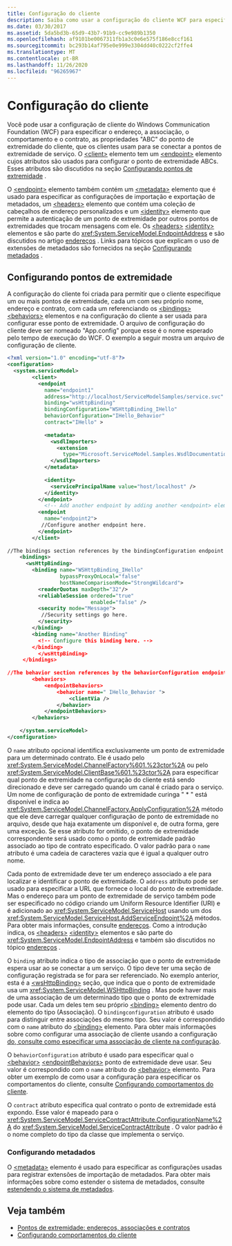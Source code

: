 ```yaml
---
title: Configuração do cliente
description: Saiba como usar a configuração do cliente WCF para especificar o endereço, a associação, o comportamento e o contrato de um ponto de extremidade, que é usado para se conectar a um serviço.
ms.date: 03/30/2017
ms.assetid: 5da5bd3b-65d9-43b7-91b9-cc9e989b1350
ms.openlocfilehash: af9101be0067311fb1a3c0e6e575f186e8ccf161
ms.sourcegitcommit: bc293b14af795e0e999e3304dd40c0222cf2ffe4
ms.translationtype: MT
ms.contentlocale: pt-BR
ms.lasthandoff: 11/26/2020
ms.locfileid: "96265967"
---
```

# <a name="client-configuration"></a>Configuração do cliente

Você pode usar a configuração de cliente do Windows Communication Foundation (WCF) para especificar o endereço, a associação, o comportamento e o contrato, as propriedades "ABC" do ponto de extremidade do cliente, que os clientes usam para se conectar a pontos de extremidade de serviço. O [\<client>](../../configure-apps/file-schema/wcf/client.md) elemento tem um [\<endpoint>](../../configure-apps/file-schema/wcf/endpoint-of-client.md) elemento cujos atributos são usados para configurar o ponto de extremidade ABCs. Esses atributos são discutidos na seção [Configurando pontos de extremidade](#configuring-endpoints) .  
  
 O [\<endpoint>](../../configure-apps/file-schema/wcf/endpoint-of-client.md) elemento também contém um [\<metadata>](../../configure-apps/file-schema/wcf/metadata.md) elemento que é usado para especificar as configurações de importação e exportação de metadados, um [\<headers>](../../configure-apps/file-schema/wcf/headers.md) elemento que contém uma coleção de cabeçalhos de endereço personalizados e um [\<identity>](../../configure-apps/file-schema/wcf/identity.md) elemento que permite a autenticação de um ponto de extremidade por outros pontos de extremidades que trocam mensagens com ele. Os [\<headers>](../../configure-apps/file-schema/wcf/headers.md) [\<identity>](../../configure-apps/file-schema/wcf/identity.md) elementos e são parte do <xref:System.ServiceModel.EndpointAddress> e são discutidos no artigo [endereços](endpoint-addresses.md) . Links para tópicos que explicam o uso de extensões de metadados são fornecidos na seção [Configurando metadados](#configuring-metadata) .  
  
## <a name="configuring-endpoints"></a>Configurando pontos de extremidade  

 A configuração do cliente foi criada para permitir que o cliente especifique um ou mais pontos de extremidade, cada um com seu próprio nome, endereço e contrato, com cada um referenciando os [\<bindings>](../../configure-apps/file-schema/wcf/bindings.md) [\<behaviors>](../../configure-apps/file-schema/wcf/behaviors.md) elementos e na configuração do cliente a ser usada para configurar esse ponto de extremidade. O arquivo de configuração do cliente deve ser nomeado "App.config" porque esse é o nome esperado pelo tempo de execução do WCF. O exemplo a seguir mostra um arquivo de configuração de cliente.  
  
```xml  
<?xml version="1.0" encoding="utf-8"?>  
<configuration>  
  <system.serviceModel>  
        <client>  
          <endpoint  
            name="endpoint1"  
            address="http://localhost/ServiceModelSamples/service.svc"  
            binding="wsHttpBinding"  
            bindingConfiguration="WSHttpBinding_IHello"  
            behaviorConfiguration="IHello_Behavior"  
            contract="IHello" >  
  
            <metadata>  
              <wsdlImporters>  
                <extension  
                  type="Microsoft.ServiceModel.Samples.WsdlDocumentationImporter, WsdlDocumentation"/>  
              </wsdlImporters>  
            </metadata>  
  
            <identity>  
              <servicePrincipalName value="host/localhost" />  
            </identity>  
          </endpoint>  
            <!-- Add another endpoint by adding another <endpoint> element. -->
          <endpoint  
            name="endpoint2">  
           //Configure another endpoint here.  
          </endpoint>  
        </client>  
  
//The bindings section references by the bindingConfiguration endpoint attribute.  
    <bindings>  
      <wsHttpBinding>  
        <binding name="WSHttpBinding_IHello"
                 bypassProxyOnLocal="false"
                 hostNameComparisonMode="StrongWildcard">  
          <readerQuotas maxDepth="32"/>  
          <reliableSession ordered="true"
                           enabled="false" />  
          <security mode="Message">  
           //Security settings go here.  
          </security>  
        </binding>  
        <binding name="Another Binding"  
          <!-- Configure this binding here. -->  
        </binding>  
          </wsHttpBinding>  
     </bindings>  
  
//The behavior section references by the behaviorConfiguration endpoint attribute.  
        <behaviors>  
            <endpointBehaviors>  
                <behavior name=" IHello_Behavior ">  
                    <clientVia />  
                </behavior>  
            </endpointBehaviors>  
        </behaviors>  
  
    </system.serviceModel>  
</configuration>  
```  
  
 O `name` atributo opcional identifica exclusivamente um ponto de extremidade para um determinado contrato. Ele é usado pelo <xref:System.ServiceModel.ChannelFactory%601.%23ctor%2A> ou pelo <xref:System.ServiceModel.ClientBase%601.%23ctor%2A> para especificar qual ponto de extremidade na configuração do cliente está sendo direcionado e deve ser carregado quando um canal é criado para o serviço. Um nome de configuração de ponto de extremidade curinga " \* " está disponível e indica ao <xref:System.ServiceModel.ChannelFactory.ApplyConfiguration%2A> método que ele deve carregar qualquer configuração de ponto de extremidade no arquivo, desde que haja exatamente um disponível e, de outra forma, gere uma exceção. Se esse atributo for omitido, o ponto de extremidade correspondente será usado como o ponto de extremidade padrão associado ao tipo de contrato especificado. O valor padrão para o `name` atributo é uma cadeia de caracteres vazia que é igual a qualquer outro nome.  
  
 Cada ponto de extremidade deve ter um endereço associado a ele para localizar e identificar o ponto de extremidade. O `address` atributo pode ser usado para especificar a URL que fornece o local do ponto de extremidade. Mas o endereço para um ponto de extremidade de serviço também pode ser especificado no código criando um Uniform Resource Identifier (URI) e é adicionado ao <xref:System.ServiceModel.ServiceHost> usando um dos <xref:System.ServiceModel.ServiceHost.AddServiceEndpoint%2A> métodos. Para obter mais informações, consulte [endereços](endpoint-addresses.md). Como a introdução indica, os [\<headers>](../../configure-apps/file-schema/wcf/headers.md) [\<identity>](../../configure-apps/file-schema/wcf/identity.md) elementos e são parte do <xref:System.ServiceModel.EndpointAddress> e também são discutidos no tópico [endereços](endpoint-addresses.md) .  
  
 O `binding` atributo indica o tipo de associação que o ponto de extremidade espera usar ao se conectar a um serviço. O tipo deve ter uma seção de configuração registrada se for para ser referenciado. No exemplo anterior, esta é a [\<wsHttpBinding>](../../configure-apps/file-schema/wcf/wshttpbinding.md) seção, que indica que o ponto de extremidade usa um <xref:System.ServiceModel.WSHttpBinding> . Mas pode haver mais de uma associação de um determinado tipo que o ponto de extremidade pode usar. Cada um deles tem seu próprio [\<binding>](../../configure-apps/file-schema/wcf/bindings.md) elemento dentro do elemento do tipo (Associação). O `bindingconfiguration` atributo é usado para distinguir entre associações do mesmo tipo. Seu valor é correspondido com o `name` atributo do [\<binding>](../../configure-apps/file-schema/wcf/bindings.md) elemento. Para obter mais informações sobre como configurar uma associação de cliente usando a configuração [do, consulte como especificar uma associação de cliente na configuração](../how-to-specify-a-client-binding-in-configuration.md).  
  
 O `behaviorConfiguration` atributo é usado para especificar qual o [\<behavior>](../../configure-apps/file-schema/wcf/behavior-of-endpointbehaviors.md) [\<endpointBehaviors>](../../configure-apps/file-schema/wcf/endpointbehaviors.md) ponto de extremidade deve usar. Seu valor é correspondido com o `name` atributo do [\<behavior>](../../configure-apps/file-schema/wcf/behavior-of-endpointbehaviors.md) elemento. Para obter um exemplo de como usar a configuração para especificar os comportamentos do cliente, consulte [Configurando comportamentos do cliente](../configuring-client-behaviors.md).  
  
 O `contract` atributo especifica qual contrato o ponto de extremidade está expondo. Esse valor é mapeado para o <xref:System.ServiceModel.ServiceContractAttribute.ConfigurationName%2A> do <xref:System.ServiceModel.ServiceContractAttribute> . O valor padrão é o nome completo do tipo da classe que implementa o serviço.  
  
### <a name="configuring-metadata"></a>Configurando metadados  

 O [\<metadata>](../../configure-apps/file-schema/wcf/metadata.md) elemento é usado para especificar as configurações usadas para registrar extensões de importação de metadados. Para obter mais informações sobre como estender o sistema de metadados, consulte [estendendo o sistema de metadados](../extending/extending-the-metadata-system.md).  
  
## <a name="see-also"></a>Veja também

- [Pontos de extremidade: endereços, associações e contratos](endpoints-addresses-bindings-and-contracts.md)
- [Configurando comportamentos do cliente](../configuring-client-behaviors.md)
